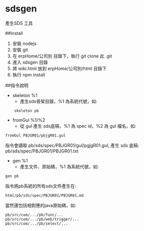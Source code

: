 sdsgen
======
產生SDS 工具

##install 
1. 安裝 nodejs
2. 安裝 git
3. 在 erpHome/公司別 目錄下，執行 git clone 此 .git
4. 進入 sdsgen 目錄
5. 將 wiki.html 放到 erpHome/公司別/html 目錄下
6. 執行 npm install
      
##指令說明
+ skeleton %1
  - 產生sds骨架目錄，%1 為系統代號，如:
```
    skeleton pb
```
+ fromGul %1/%2
  - 從 gul 產生 sds底稿，%1 為 spec id，%2 為 gul 檔名，如:
```
fromGul PBJGR01/pbjgR01.gul
```
指令會讀取 pb/sds/spec/PBJGR01/gul/pgjgR01.gul, 產生 sds 底稿: pb/sds/spec/PBJGR01/PBJGR01.txt

+ gen %1
  - 產生文件、原始碼，%1 為系統代號，如:
```
gen pb
```
指令將pb系統的所有sds文件產生在:
```
html/pb/sds/spec/PBJGR01/PBJGR01.md
```
當然還包括相對應的java原始碼，如:
```
pb/src/com/.../pb/func/...
pb/src/com/.../pb/web/trigger/...
pb/src/com/.../pb/select/...
```

